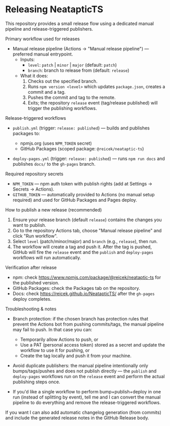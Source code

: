 # Releasing NeatapticTS

This repository provides a small release flow using a dedicated manual pipeline and release-triggered publishers.

Primary workflow used for releases

- Manual release pipeline (Actions → "Manual release pipeline") — preferred manual entrypoint.
  - Inputs:
    - `level`: `patch` | `minor` | `major` (default: `patch`)
    - `branch`: branch to release from (default: `release`)
  - What it does:
    1. Checks out the specified branch.
    2. Runs `npm version <level>` which updates `package.json`, creates a commit and a tag.
    3. Pushes the commit and tag to the remote.
    4. Exits; the repository `release` event (tag/release published) will trigger the publishing workflows.

Release-triggered workflows

- `publish.yml` (trigger: `release: published`) — builds and publishes packages to:

  - npmjs.org (uses `NPM_TOKEN` secret)
  - GitHub Packages (scoped package: `@reicek/neataptic-ts`)

- `deploy-pages.yml` (trigger: `release: published`) — runs `npm run docs` and publishes `docs/` to the `gh-pages` branch.

Required repository secrets

- `NPM_TOKEN` — npm auth token with publish rights (add at Settings → Secrets → Actions).
- `GITHUB_TOKEN` — automatically provided to Actions (no manual setup required) and used for GitHub Packages and Pages deploy.

How to publish a new release (recommended)

1. Ensure your release branch (default `release`) contains the changes you want to publish.
2. Go to the repository Actions tab, choose "Manual release pipeline" and click "Run workflow".
3. Select `level` (patch/minor/major) and `branch` (e.g., `release`), then run.
4. The workflow will create a tag and push it. After the tag is pushed, GitHub will fire the `release` event and the `publish` and `deploy-pages` workflows will run automatically.

Verification after release

- npm: check https://www.npmjs.com/package/@reicek/neataptic-ts for the published version.
- GitHub Packages: check the Packages tab on the repository.
- Docs: check https://reicek.github.io/NeatapticTS/ after the `gh-pages` deploy completes.

Troubleshooting & notes

- Branch protection: if the chosen branch has protection rules that prevent the Actions bot from pushing commits/tags, the manual pipeline may fail to push. In that case you can:

  - Temporarily allow Actions to push, or
  - Use a PAT (personal access token) stored as a secret and update the workflow to use it for pushing, or
  - Create the tag locally and push it from your machine.

- Avoid duplicate publishers: the manual pipeline intentionally only bumps/tags/pushes and does not publish directly — the `publish` and `deploy-pages` workflows run on the `release` event and perform the actual publishing steps once.

- If you'd like a single workflow to perform bump+publish+deploy in one run (instead of splitting by event), tell me and I can convert the manual pipeline to do everything and remove the release-triggered workflows.

If you want I can also add automatic changelog generation (from commits) and include the generated release notes in the GitHub Release body.
